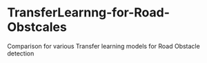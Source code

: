 # TransferLearnng-for-Road-Obstcales
Comparison for various Transfer learning models for Road Obstacle detection
